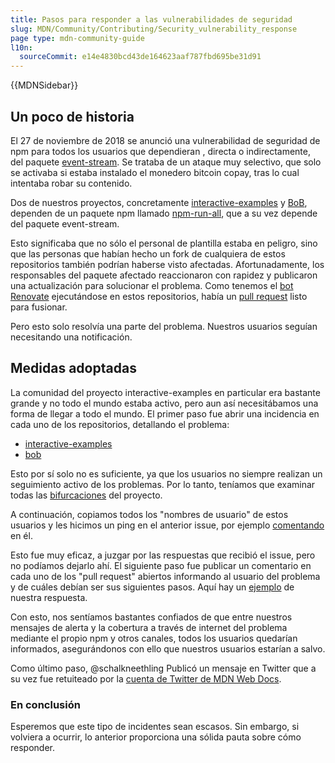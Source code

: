 ```yaml
---
title: Pasos para responder a las vulnerabilidades de seguridad
slug: MDN/Community/Contributing/Security_vulnerability_response
page type: mdn-community-guide
l10n:
  sourceCommit: e14e4830bcd43de164623aaf787fbd695be31d91
---
```


{{MDNSidebar}}

## Un poco de historia

El 27 de noviembre de 2018 se anunció una vulnerabilidad de seguridad de npm para todos los usuarios que dependieran , directa o indirectamente, del paquete [event-stream](https://snyk.io/blog/malicious-code-found-in-npm-package-event-stream). Se trataba de un ataque muy selectivo, que solo se activaba si estaba instalado el monedero bitcoin copay, tras lo cual intentaba robar su contenido.

Dos de nuestros proyectos, concretamente [interactive-examples](https://github.com/mdn/interactive-examples/) y [BoB](https://github.com/mdn/bob/), dependen de un paquete npm llamado [npm-run-all](https://www.npmjs.com/package/npm-run-all), que a su vez depende del paquete event-stream.

Esto significaba que no sólo el personal de plantilla estaba en peligro, sino que las personas que habían hecho un fork de cualquiera de estos repositorios también podrían haberse visto afectadas. Afortunadamente, los responsables del paquete afectado reaccionaron con rapidez y publicaron una actualización para solucionar el problema. Como tenemos el [bot Renovate](https://github.com/marketplace/renovate) ejecutándose en estos repositorios, había un [pull request](https://github.com/mdn/interactive-examples/pull/1239/) listo para fusionar.

Pero esto solo resolvía una parte del problema. Nuestros usuarios seguían necesitando una notificación.

## Medidas adoptadas

La comunidad del proyecto interactive-examples en particular era bastante grande y no todo el mundo estaba activo, pero aun así necesitábamos una forma de llegar a todo el mundo. El primer paso fue abrir una incidencia en cada uno de los repositorios, detallando el problema:

- [interactive-examples](https://github.com/mdn/interactive-examples/issues/1242)
- [bob](https://github.com/mdn/bob/issues/184)

Esto por sí solo no es suficiente, ya que los usuarios no siempre realizan un seguimiento activo de los problemas. Por lo tanto, teníamos que examinar todas las [bifurcaciones](https://github.com/mdn/interactive-examples/network/members) del proyecto.

A continuación, copiamos todos los "nombres de usuario" de estos usuarios y les hicimos un ping en el anterior issue, por ejemplo [comentando](https://github.com/mdn/interactive-examples/issues/1242#issuecomment-442110598) en él.

Esto fue muy eficaz, a juzgar por las respuestas que recibió el issue, pero no podíamos dejarlo ahí. El siguiente paso fue publicar un comentario en cada uno de los "pull request" abiertos informando al usuario del problema y de cuáles debían ser sus siguientes pasos. Aquí hay un [ejemplo](https://github.com/mdn/interactive-examples/pull/1144) de nuestra respuesta.

Con esto, nos sentíamos bastantes confiados de que entre nuestros mensajes de alerta y la cobertura a través de internet del problema mediante el propio npm  y otros canales, todos los usuarios quedarían informados, asegurándonos con ello que nuestros usuarios estarían a salvo.

Como último paso, @schalkneethling Publicó un mensaje en Twitter que a su vez fue retuiteado por la [cuenta de Twitter de MDN Web Docs](https://twitter.com/schalkneethling/status/1067436637385179136).

### En conclusión

Esperemos que este tipo de incidentes sean escasos. Sin embargo, si volviera a ocurrir, lo anterior proporciona una sólida pauta sobre cómo responder.
